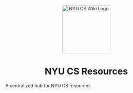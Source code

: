 <p align="center">
  <a href="https://bugs-nyu.github.io">
    <img alt="NYU CS Wiki Logo" src="https://raw.githubusercontent.com/BUGS-NYU/cs-resources/evan-workspace/src/images/logo.svg" width="150" />
  </a>
</p>
<h1 align="center">
  NYU CS Resources
</h1>

A centralized hub for NYU CS resources
